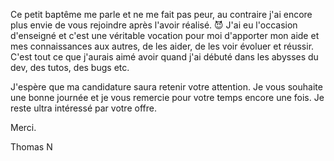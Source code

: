 Ce petit baptême me parle et ne me fait pas peur, au contraire j'ai encore plus envie de vous rejoindre après l'avoir réalisé. 😈 
J'ai eu l'occasion d'enseigné et c'est une véritable vocation pour moi d'apporter mon aide et mes connaissances aux autres, de les aider, de les voir évoluer et réussir.
C'est tout ce que j'aurais aimé avoir quand j'ai débuté dans les abysses du dev, des tutos, des bugs etc.

J'espère que ma candidature saura retenir votre attention.
Je vous souhaite une bonne journée et je vous remercie pour votre temps encore une fois.
Je reste ultra intéressé par votre offre.

Merci.

Thomas N
